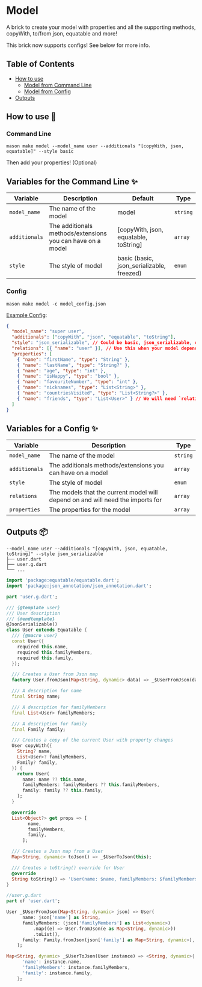 # Model

A brick to create your model with properties and all the supporting methods, copyWith, to/from json, equatable and more!

This brick now supports configs! See below for more info.

## Table of Contents

- [How to use](#how-to-use-🚀)
  - [Model from Command Line](#command-line)
  - [Model from Config](#config)
- [Outputs](#outputs)

## How to use 🚀

### Command Line

`mason make model --model_name user --additionals "[copyWith, json, equatable]" --style basic`

Then add your properties! (Optional)

## Variables for the Command Line ✨

| Variable      | Description                                                | Default                                   | Type     |
| ------------- | ---------------------------------------------------------- | ----------------------------------------- | -------- |
| `model_name`  | The name of the model                                      | model                                     | `string` |
| `additionals` | The additionals methods/extensions you can have on a model | [copyWith, json, equatable, toString]     | `array`  |
| `style`       | The style of model                                         | basic (basic, json_serializable, freezed) | `enum`   |

### Config

`mason make model -c model_config.json`

[Example Config](https://github.com/LukeMoody01/mason_bricks/tree/master/bricks/model/model_config_template.json):

```json
{
  "model_name": "super user",
  "additionals": ["copyWith", "json", "equatable", "toString"],
  "style": "json_serializable", // Could be basic, json_serializable, or freezed
  "relations": [{ "name": "user" }], // Use this when your model depends on other models
  "properties": [
    { "name": "firstName", "type": "String" },
    { "name": "lastName", "type": "String?" },
    { "name": "age", "type": "int" },
    { "name": "isHappy", "type": "bool" },
    { "name": "favouriteNumber", "type": "int" },
    { "name": "nicknames", "type": "List<String>" },
    { "name": "countriesVisited", "type": "List<String?>" },
    { "name": "friends", "type": "List<User>" } // We will need `relations` because of this model `List<User>`
  ]
}
```

## Variables for a Config ✨

| Variable      | Description                                                                    | Type     |
| ------------- | ------------------------------------------------------------------------------ | -------- |
| `model_name`  | The name of the model                                                          | `string` |
| `additionals` | The additionals methods/extensions you can have on a model                     | `array`  |
| `style`       | The style of model                                                             | `enum`   |
| `relations`   | The models that the current model will depend on and will need the imports for | `array`  |
| `properties`  | The properties for the model                                                   | `array`  |

## Outputs 📦

```
--model_name user --additionals "[copyWith, json, equatable, toString]" --style json_serializable
├── user.dart
├── user.g.dart
└── ...
```

```dart
import 'package:equatable/equatable.dart';
import 'package:json_annotation/json_annotation.dart';

part 'user.g.dart';

/// {@template user}
/// User description
/// {@endtemplate}
@JsonSerializable()
class User extends Equatable {
  /// {@macro user}
  const User({
    required this.name,
    required this.familyMembers,
    required this.family,
  });

  /// Creates a User from Json map
  factory User.fromJson(Map<String, dynamic> data) => _$UserFromJson(data);

  /// A description for name
  final String name;

  /// A description for familyMembers
  final List<User> familyMembers;

  /// A description for family
  final Family family;

  /// Creates a copy of the current User with property changes
  User copyWith({
    String? name,
    List<User>? familyMembers,
    Family? family,
  }) {
    return User(
      name: name ?? this.name,
      familyMembers: familyMembers ?? this.familyMembers,
      family: family ?? this.family,
    );
  }

  @override
  List<Object?> get props => [
        name,
        familyMembers,
        family,
      ];

  /// Creates a Json map from a User
  Map<String, dynamic> toJson() => _$UserToJson(this);

  /// Creates a toString() override for User
  @override
  String toString() => 'User(name: $name, familyMembers: $familyMembers, family: $family)';
}

//user.g.dart
part of 'user.dart';

User _$UserFromJson(Map<String, dynamic> json) => User(
      name: json['name'] as String,
      familyMembers: (json['familyMembers'] as List<dynamic>)
          .map((e) => User.fromJson(e as Map<String, dynamic>))
          .toList(),
      family: Family.fromJson(json['family'] as Map<String, dynamic>),
    );

Map<String, dynamic> _$UserToJson(User instance) => <String, dynamic>{
      'name': instance.name,
      'familyMembers': instance.familyMembers,
      'family': instance.family,
    };

```
